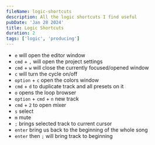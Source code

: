 ```yaml
---
fileName: logic-shortcuts
description: All the logic shortcuts I find useful
pubDate: 'Jan 28 2024'
title: Logic Shortcuts
duration: 2
tags: ['logic', 'producing']
---
```


- `e` will open the editor window
- `cmd` + `,` will open the project settings
- `cmd` + `w` will close the currently focused/opened window
- `c` will turn the cycle on/off
- `option` + `c` open the colors window
- `cmd` + `d` to duplicate track and all presets on it
- `o` opens the loop browser
- `option` + `cmd` + `n` new track
- `cmd` + `2` to open mixer
- `s` select
- `m` mute
- `;` brings selected track to current cursor
- `enter` bring us back to the beginning of the whole song
- `enter` then `;` will bring track to beginning